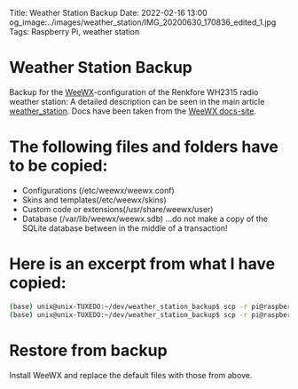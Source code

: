 Title: Weather Station Backup
Date: 2022-02-16 13:00
og_image:../images/weather_station/IMG_20200630_170836_edited_1.jpg
Tags: Raspberry Pi, weather station

# Weather Station Backup
Backup for the [WeeWX](http://www.weewx.com/)-configuration of the Renkfore WH2315 radio weather station:
A detailed description can be seen in the main article [weather_station](https://markus-site.at/weather-station.html).
Docs have been taken from the [WeeWX docs-site](http://weewx.com/docs/usersguide.htm#backup).


# The following files and folders have to be copied: 
* Configurations (/etc/weewx/weewx.conf)
* Skins and templates(/etc/weewx/skins)
* Custom code or extensions(/usr/share/weewx/user)
* Database (/var/lib/weewx/weewx.sdb)  ...do not make a copy of the SQLite database between in the middle of a transaction!

# Here is an excerpt from what I have copied:
```bash
(base) unix@unix-TUXEDO:~/dev/weather_station_backup$ scp -r pi@raspberrypi:/etc/weewx/weewx.conf .
(base) unix@unix-TUXEDO:~/dev/weather_station_backup$ scp -r pi@raspberrypi:/home/weewx/skins .


```


# Restore from backup
Install WeeWX and replace the default files with those from above.

